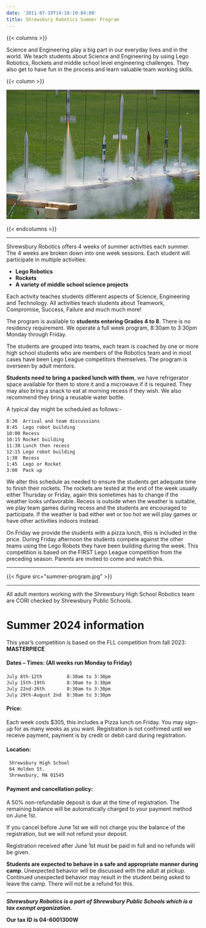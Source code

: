 ```yaml
---
date: '2011-07-19T14:18:10-04:00'
title: Shrewsbury Robotics Summer Program
---
```


{{< columns >}}

Science and Engineering play a big part in our everyday lives and in the world. We teach students about Science and Engineering by using Lego Robotics, Rockets and middle school level engineering challenges. They also get to have fun in the process and learn valuable team working skills.

{{< column >}}

![Rockets](rockets.jpg)

{{< endcolumns >}}

---

Shrewsbury Robotics offers 4 weeks of summer activities each summer. The 4 weeks are broken down into one week sessions. Each student will participate in multiple activities:

- **Lego Robotics**
- **Rockets**
- **A variety of middle school science projects**

Each activity teaches students different aspects of Science, Engineering and Technology. All activities teach students about Teamwork, Compromise, Success, Failure and much much more!

The program is available to **students entering Grades 4 to 8**. There is no residency requirement. We operate a full week program, 8:30am to 3:30pm Monday through Friday.

The students are grouped into teams, each team is coached by one or more high school students who are members of the Robotics team and in most cases have been Lego League competitors themselves. The program is overseen by adult mentors.

**Students need to bring a packed lunch with them**, we have refrigerator space available for them to store it and a microwave if it is required. They may also bring a snack to eat at morning recess if they wish. We also recommend they bring a reusable water bottle.

A typical day might be scheduled as follows:-

    8:30  Arrival and team discussions
    8:45  Lego robot building
    10:00 Recess
    10:15 Rocket building
    11:30 Lunch then recess
    12:15 Lego robot building
    1:30  Recess
    1:45  Lego or Rocket
    3:00  Pack up

We alter this schedule as needed to ensure the students get adequate time to finish their rockets. The rockets are tested at the end of the week usually either Thursday or Friday, again this sometimes has to change if the weather looks unfavorable. Recess is outside when the weather is suitable, we play team games during recess and the students are encouraged to participate. If the weather is bad either wet or too hot we will play games or have other activities indoors instead.

On Friday we provide the students with a pizza lunch, this is included in the price. During Friday afternoon the students compete against the other teams using the Lego Robots they have been building during the week. This competition is based on the FIRST Lego League competition from the preceding season. Parents are invited to come and watch this.

---

{{< figure src="summer-program.jpg" >}}

---

All adult mentors working with the Shrewsbury High School Robotics team are CORI checked by Shrewsbury Public Schools.

# Summer 2024 information

This year’s competition is based on the FLL competition from fall 2023: **MASTERPIECE**

#### Dates – Times: (All weeks run Monday to Friday)

    July 8th-12th         8:30am to 3:30pm
    July 15th-19th        8:30am to 3:30pm
    July 22nd-26th        8:30am to 3:30pm
    July 29th-August 2nd  8:30am to 3:30pm

#### Price:

Each week costs $305, this includes a Pizza lunch on Friday. You may sign-up for as many weeks as you want. Registration is not confirmed until we receive payment, payment is by credit or debit card during registration.

#### Location:

     Shrewsbury High School
     64 Holden St.
     Shrewsbury, MA 01545

#### Payment and cancellation policy:

A 50% non-refundable deposit is due at the time of registration. The remaining balance will be automatically charged to your payment method on June 1st.

If you cancel before June 1st we will not charge you the balance of the registration, but we will not refund your deposit.

Registration received after June 1st must be paid in full and no refunds will be given.

**Students are expected to behave in a safe and appropriate manner during camp**. Unexpected behavior will be discussed with the adult at pickup. Continued unexpected behavior may result in the student being asked to leave the camp. There will not be a refund for this.

---

***Shrewsbury Robotics is a part of Shrewsbury Public Schools which is a tax exempt organization.***

**Our tax ID is 04-6001300W**
